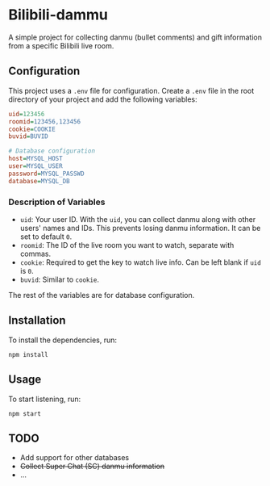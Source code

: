 # Bilibili-dammu

A simple project for collecting danmu (bullet comments) and gift information from a specific Bilibili live room.

## Configuration

This project uses a `.env` file for configuration. Create a `.env` file in the root directory of your project and add the following variables:

```ini
uid=123456
roomid=123456,123456
cookie=COOKIE
buvid=BUVID

# Database configuration
host=MYSQL_HOST
user=MYSQL_USER
password=MYSQL_PASSWD
database=MYSQL_DB
```


### Description of Variables

- `uid`: Your user ID. With the `uid`, you can collect danmu along with other users' names and IDs. This prevents losing danmu information. It can be set to default `0`.
- `roomid`: The ID of the live room you want to watch, separate with commas.
- `cookie`: Required to get the key to watch live info. Can be left blank if `uid` is `0`.
- `buvid`: Similar to `cookie`.

The rest of the variables are for database configuration.

## Installation

To install the dependencies, run:

```
npm install
```

## Usage

To start listening, run:

```
npm start
```


## TODO

- Add support for other databases
- ~~Collect Super Chat (SC) danmu information~~
- ...
